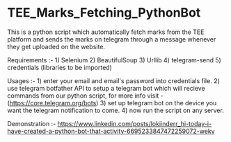 # TEE_Marks_Fetching_PythonBot

This is a python script which automatically fetch marks from the TEE platform and sends the marks on telegram through a message whenever they get uploaded on the website.

Requirements :- 1) Selenium
                2) BeautifulSoup
                3) Urllib
                4) telegram-send
                5) credentials
                (libraries to be imported)

Usages :- 1) enter your email and email's password into credentials file.
          2) use telegram botfather API to setup a telegram bot which will recieve commands from our python script, for more info visit - (https://core.telegram.org/bots)
          3) set up telegram bot on the device you want the telegram notification to come.
          4) now run the script on any server.
          
          
Demonstration :- https://www.linkedin.com/posts/lokiinderr_hi-today-i-have-created-a-python-bot-that-activity-6695233847472259072-wekv
